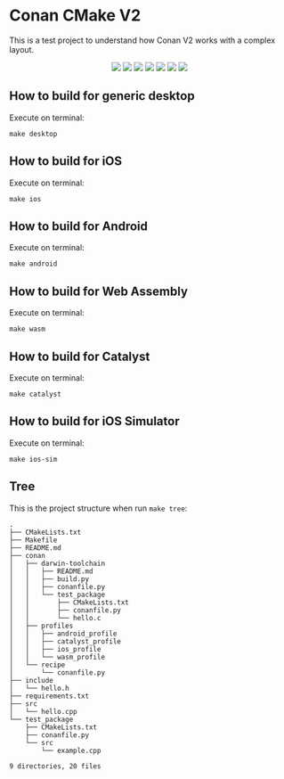 # Conan CMake V2

This is a test project to understand how Conan V2 works with a complex layout.

<p align="center">
    <a href="https://github.com/paulocoutinhox/conan-cmake-v2/actions/workflows/linux.yml"><img src="https://github.com/paulocoutinhox/conan-cmake-v2/actions/workflows/linux.yml/badge.svg"></a>
    <a href="https://github.com/paulocoutinhox/conan-cmake-v2/actions/workflows/macos.yml"><img src="https://github.com/paulocoutinhox/conan-cmake-v2/actions/workflows/macos.yml/badge.svg"></a>
    <a href="https://github.com/paulocoutinhox/conan-cmake-v2/actions/workflows/ios.yml"><img src="https://github.com/paulocoutinhox/conan-cmake-v2/actions/workflows/ios.yml/badge.svg"></a>    
    <a href="https://github.com/paulocoutinhox/conan-cmake-v2/actions/workflows/android.yml"><img src="https://github.com/paulocoutinhox/conan-cmake-v2/actions/workflows/android.yml/badge.svg"></a>    
    <a href="https://github.com/paulocoutinhox/conan-cmake-v2/actions/workflows/wasm.yml"><img src="https://github.com/paulocoutinhox/conan-cmake-v2/actions/workflows/wasm.yml/badge.svg"></a>
    <a href="https://github.com/paulocoutinhox/conan-cmake-v2/actions/workflows/catalyst.yml"><img src="https://github.com/paulocoutinhox/conan-cmake-v2/actions/workflows/catalyst.yml/badge.svg"></a>    
    <a href="https://github.com/paulocoutinhox/conan-cmake-v2/actions/workflows/ios-sim.yml"><img src="https://github.com/paulocoutinhox/conan-cmake-v2/actions/workflows/ios-sim.yml/badge.svg"></a>    
</p>

## How to build for generic desktop

Execute on terminal:

`make desktop`

## How to build for iOS

Execute on terminal:

`make ios`

## How to build for Android

Execute on terminal:

`make android`

## How to build for Web Assembly

Execute on terminal:

`make wasm`

## How to build for Catalyst

Execute on terminal:

`make catalyst`

## How to build for iOS Simulator

Execute on terminal:

`make ios-sim`

## Tree

This is the project structure when run `make tree`:

```
.
├── CMakeLists.txt
├── Makefile
├── README.md
├── conan
│   ├── darwin-toolchain
│   │   ├── README.md
│   │   ├── build.py
│   │   ├── conanfile.py
│   │   └── test_package
│   │       ├── CMakeLists.txt
│   │       ├── conanfile.py
│   │       └── hello.c
│   ├── profiles
│   │   ├── android_profile
│   │   ├── catalyst_profile
│   │   ├── ios_profile
│   │   └── wasm_profile
│   └── recipe
│       └── conanfile.py
├── include
│   └── hello.h
├── requirements.txt
├── src
│   └── hello.cpp
└── test_package
    ├── CMakeLists.txt
    ├── conanfile.py
    └── src
        └── example.cpp

9 directories, 20 files
```
